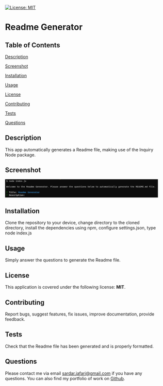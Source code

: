 [![License: MIT](https://img.shields.io/badge/License-MIT-yellow.svg)](https://opensource.org/licenses/MIT)

# Readme Generator

## Table of Contents

[Description](#description)

[Screenshot](#screenshot)

[Installation](#installation)

[Usage](#usage)

[License](#license)

[Contributing](#contributing)

[Tests](#tests)

[Questions](#questions)

## Description

This app automatically generates a Readme file, making use of the Inquiry Node package.

## Screenshot

![Screenshot](./assets/images/temp.png)

## Installation

Clone the repository to your device, change directory to the cloned directory, install the dependencies using npm, configure settings.json, type node index.js

## Usage

Simply answer the questions to generate the Readme file.

## License

This application is covered under the following license: **MIT**.

## Contributing

Report bugs, suggest features, fix issues, improve documentation, provide feedback.

## Tests

Check that the Readme file has been generated and is properly formatted.

## Questions

Please contact me via email sardar.jafari@gmail.com if you have any questions. You can also find my portfolio of work on [Github](https://github.com/046159).